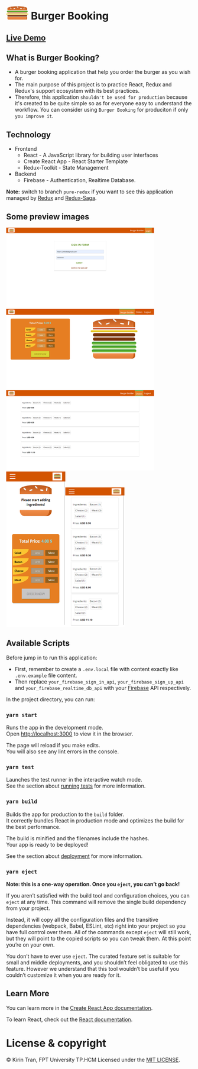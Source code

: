 # <img src="./src/assets/images/burger-logo.png" width="60" height="36" /> Burger Booking 

## [Live Demo](https://www.youtube.com/watch?v=CvsKmp0oAo4)
## What is Burger Booking?
- A burger booking application that help you order the burger as you wish for.
- The main purpose of this project is to practice React, Redux and Redux's support ecosystem with its best practices.
- Therefore, this application `shouldn't be used for production` because it's created to be quite simple so as for everyone easy to understand the workflow.
You can consider using `Burger Booking` for produciton if only `you improve it`.

## Technology
- Frontend
  - React - A JavaScript library for building user interfaces
  - Create React App - React Starter Template
  - Redux-Toolkit - State Management
- Backend
  - Firebase - Authentication, Realtime Database.

**Note:** switch to branch `pure-redux` if you want to see this application managed by [Redux](https://redux.js.org/) and [Redux-Saga](https://redux-saga.js.org/).

## Some preview images
<img src="./docs/images/login.png" width="400" height="217" />&nbsp;<img src="./docs/images/burger-builder.png" width="400" height="217" />
<img src="./docs/images/orders.png" width="400" height="217" />&nbsp;<img src="./docs/images/burger-builder-mobile.png" width="160" height="420" /><img src="./docs/images/orders-mobile.png" width="160" height="377" />


## Available Scripts
Before jump in to run this application:
- First, remember to create a `.env.local` file with content exactly like `.env.example` file content.
- Then replace  `your_firebase_sign_in_api`, `your_firebase_sign_up_api` and `your_firebase_realtime_db_api` with your  [Firebase](https://firebase.google.com/) API respectively.

In the project directory, you can run:

### `yarn start`

Runs the app in the development mode.\
Open [http://localhost:3000](http://localhost:3000) to view it in the browser.

The page will reload if you make edits.\
You will also see any lint errors in the console.

### `yarn test`

Launches the test runner in the interactive watch mode.\
See the section about [running tests](https://facebook.github.io/create-react-app/docs/running-tests) for more information.

### `yarn build`

Builds the app for production to the `build` folder.\
It correctly bundles React in production mode and optimizes the build for the best performance.

The build is minified and the filenames include the hashes.\
Your app is ready to be deployed!

See the section about [deployment](https://facebook.github.io/create-react-app/docs/deployment) for more information.

### `yarn eject`

**Note: this is a one-way operation. Once you `eject`, you can’t go back!**

If you aren’t satisfied with the build tool and configuration choices, you can `eject` at any time. This command will remove the single build dependency from your project.

Instead, it will copy all the configuration files and the transitive dependencies (webpack, Babel, ESLint, etc) right into your project so you have full control over them. All of the commands except `eject` will still work, but they will point to the copied scripts so you can tweak them. At this point you’re on your own.

You don’t have to ever use `eject`. The curated feature set is suitable for small and middle deployments, and you shouldn’t feel obligated to use this feature. However we understand that this tool wouldn’t be useful if you couldn’t customize it when you are ready for it.

## Learn More

You can learn more in the [Create React App documentation](https://facebook.github.io/create-react-app/docs/getting-started).

To learn React, check out the [React documentation](https://reactjs.org/).

# License & copyright

© Kirin Tran, FPT University TP.HCM
Licensed under the [MIT LICENSE](LICENSE).